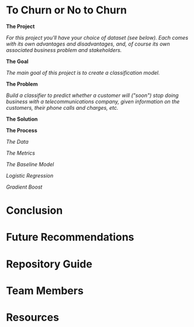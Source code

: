 # To Churn or No to Churn

**The Project**

*For this project you'll have your choice of dataset (see below). Each comes with its own advantages and disadvantages, and, of course its own associated business problem and stakeholders.*

**The Goal**

*The main goal of this project is to create a classification model.*

**The Problem**

*Build a classifier to predict whether a customer will ("soon") stop doing business with a telecommunications company, given information on the customers, their phone calls and charges, etc.* 

**The Solution**



**The Process**

*The Data*

*The Metrics*

*The Baseline Model*

*Logistic Regression*

*Gradient Boost*



# Conclusion

# Future Recommendations

# Repository Guide

# Team Members 

# Resources

